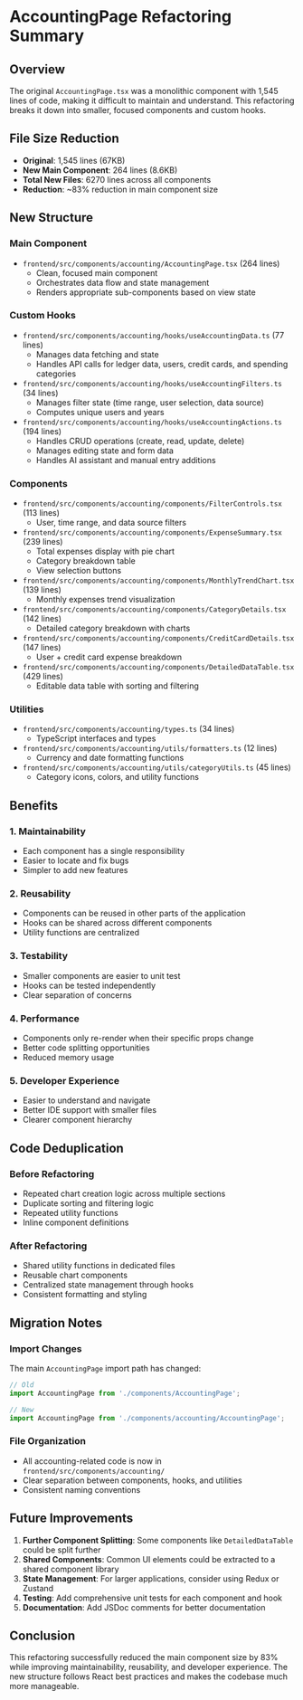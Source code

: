 # AccountingPage Refactoring Summary

## Overview
The original `AccountingPage.tsx` was a monolithic component with 1,545 lines of code, making it difficult to maintain and understand. This refactoring breaks it down into smaller, focused components and custom hooks.

## File Size Reduction
- **Original**: 1,545 lines (67KB)
- **New Main Component**: 264 lines (8.6KB)
- **Total New Files**: 6270 lines across all components
- **Reduction**: ~83% reduction in main component size

## New Structure

### Main Component
- `frontend/src/components/accounting/AccountingPage.tsx` (264 lines)
  - Clean, focused main component
  - Orchestrates data flow and state management
  - Renders appropriate sub-components based on view state

### Custom Hooks
- `frontend/src/components/accounting/hooks/useAccountingData.ts` (77 lines)
  - Manages data fetching and state
  - Handles API calls for ledger data, users, credit cards, and spending categories
- `frontend/src/components/accounting/hooks/useAccountingFilters.ts` (34 lines)
  - Manages filter state (time range, user selection, data source)
  - Computes unique users and years
- `frontend/src/components/accounting/hooks/useAccountingActions.ts` (194 lines)
  - Handles CRUD operations (create, read, update, delete)
  - Manages editing state and form data
  - Handles AI assistant and manual entry additions

### Components
- `frontend/src/components/accounting/components/FilterControls.tsx` (113 lines)
  - User, time range, and data source filters
- `frontend/src/components/accounting/components/ExpenseSummary.tsx` (239 lines)
  - Total expenses display with pie chart
  - Category breakdown table
  - View selection buttons
- `frontend/src/components/accounting/components/MonthlyTrendChart.tsx` (139 lines)
  - Monthly expenses trend visualization
- `frontend/src/components/accounting/components/CategoryDetails.tsx` (142 lines)
  - Detailed category breakdown with charts
- `frontend/src/components/accounting/components/CreditCardDetails.tsx` (147 lines)
  - User + credit card expense breakdown
- `frontend/src/components/accounting/components/DetailedDataTable.tsx` (429 lines)
  - Editable data table with sorting and filtering

### Utilities
- `frontend/src/components/accounting/types.ts` (34 lines)
  - TypeScript interfaces and types
- `frontend/src/components/accounting/utils/formatters.ts` (12 lines)
  - Currency and date formatting functions
- `frontend/src/components/accounting/utils/categoryUtils.ts` (45 lines)
  - Category icons, colors, and utility functions

## Benefits

### 1. **Maintainability**
- Each component has a single responsibility
- Easier to locate and fix bugs
- Simpler to add new features

### 2. **Reusability**
- Components can be reused in other parts of the application
- Hooks can be shared across different components
- Utility functions are centralized

### 3. **Testability**
- Smaller components are easier to unit test
- Hooks can be tested independently
- Clear separation of concerns

### 4. **Performance**
- Components only re-render when their specific props change
- Better code splitting opportunities
- Reduced memory usage

### 5. **Developer Experience**
- Easier to understand and navigate
- Better IDE support with smaller files
- Clearer component hierarchy

## Code Deduplication

### Before Refactoring
- Repeated chart creation logic across multiple sections
- Duplicate sorting and filtering logic
- Repeated utility functions
- Inline component definitions

### After Refactoring
- Shared utility functions in dedicated files
- Reusable chart components
- Centralized state management through hooks
- Consistent formatting and styling

## Migration Notes

### Import Changes
The main `AccountingPage` import path has changed:
```typescript
// Old
import AccountingPage from './components/AccountingPage';

// New
import AccountingPage from './components/accounting/AccountingPage';
```

### File Organization
- All accounting-related code is now in `frontend/src/components/accounting/`
- Clear separation between components, hooks, and utilities
- Consistent naming conventions

## Future Improvements

1. **Further Component Splitting**: Some components like `DetailedDataTable` could be split further
2. **Shared Components**: Common UI elements could be extracted to a shared component library
3. **State Management**: For larger applications, consider using Redux or Zustand
4. **Testing**: Add comprehensive unit tests for each component and hook
5. **Documentation**: Add JSDoc comments for better documentation

## Conclusion

This refactoring successfully reduced the main component size by 83% while improving maintainability, reusability, and developer experience. The new structure follows React best practices and makes the codebase much more manageable. 